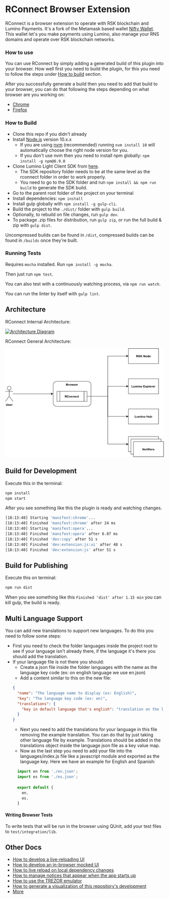# RConnect Browser Extension

RConnect is a browser extension to operate with RSK blockchain and Lumino Payments. 
It's a fork of the Metamask based wallet [Nifty Wallet](https://github.com/poanetwork/nifty-wallet).
This wallet let's you make payments using Lumino, also manage your RNS domains and operate over RSK blockchain networks.

### How to use
You can use RConnect by simply adding a generated build of this plugin into your
browser. How well first you need to build the plugin, for this you need to follow the 
steps under [How to build]() section.

After you successfully generate a build then you need to add that build to your browser,
you can do that following the steps depending on what browser are you working on:

* [Chrome](docs/add-to-chrome.md)
* [Firefox](docs/add-to-firefox.md)

### How to Build

 - Clone this repo if you didn't already
 - Install [Node.js](https://nodejs.org/en/) version 10.x.x
   - If you are using [nvm](https://github.com/nvm-sh/nvm#installation) (recommended) running `nvm install 10` will automatically choose the right node version for you.
   - If you don't use nvm then you need to install npm globally: ```npm install -g npm@6.9.0```
 - Clone Lumino Light Client SDK from [here](https://github.com/rsksmart/lumino-light-client-sdk.git).
   - The SDK repository folder needs to be at the same level as the rconnect folder in order to work properly.
   - You need to go to the SDK folder and run `npm install && npm run build` to generate the SDK build.
 - Go to the parent root folder of the project on your terminal
 - Install dependencies: ```npm install```
 - Install gulp globally with `npm install -g gulp-cli`.
 - Build the project to the `./dist/` folder with `gulp build`.
 - Optionally, to rebuild on file changes, run `gulp dev`.
 - To package .zip files for distribution, run `gulp zip`, or run the full build & zip with `gulp dist`.

 Uncompressed builds can be found in `/dist`, compressed builds can be found in `/builds` once they're built.

### Running Tests

Requires `mocha` installed. Run `npm install -g mocha`.

Then just run `npm test`.

You can also test with a continuously watching process, via `npm run watch`.

You can run the linter by itself with `gulp lint`.

## Architecture
RConnect Internal Architecture:

[![Architecture Diagram](./docs/architecture.png)][1]

RConnect General Architecture:

![General Diagram](./docs/general-rconnect-architecture.png)


## Build for Development

Execute this in the terminal:
```bash
npm install
npm start
```
After you see something like this the plugin is ready and watching changes.
```bash
[18:13:40] Starting 'manifest:chrome'...
[18:13:40] Finished 'manifest:chrome' after 24 ms
[18:13:40] Starting 'manifest:opera'...
[18:13:40] Finished 'manifest:opera' after 6.87 ms
[18:13:40] Finished 'dev:copy' after 51 s
[18:13:40] Finished 'dev:extension:js:ui' after 48 s
[18:13:40] Finished 'dev:extension:js' after 51 s
```

## Build for Publishing

Execute this on terminal:
```bash
npm run dist
```
When you see something like this `Finished 'dist' after 1.15 min` you can kill gulp, the build is ready.

## Multi Language Support
You can add new translations to support new languages. To do this you need to follow some
steps:

- First you need to check the folder languages inside the project root to see if your 
language isn't already there, if the language it's there you should add the translation.
- If your language file is not there you should:
    - Create a json file inside the folder languages with the name as the language 
    key code (ex: on english language we use en.json)
    - Add a content similar to this on the new file:
    ```json
    {
      "name": "The language name to display (ex: English)",
      "key": "The language key code (ex: en)",
      "translations": {
        "key in default language that's english": "translation on the language that we want"
      }
    }
    ```
    - Next you need to add the translations for your language in this file removing the example translation. 
    You can do that by just taking other language file by example. Translations should be 
    added in the translations object inside the language json file as a key value map.
    - Now as the last step you need to add your file into the languages/index.js file like a
    javascript module and exported as the language key. Here we have an example for English and Spanish:
    ```javascript
      import en from './en.json';
      import es from './es.json';
      
      export default {
        en,
        es,
      }
    ```
    
#### Writing Browser Tests

To write tests that will be run in the browser using QUnit, add your test files to `test/integration/lib`.

## Other Docs

- [How to develop a live-reloading UI](./docs/ui-dev-mode.md)
- [How to develop an in-browser mocked UI](./docs/ui-mock-mode.md)
- [How to live reload on local dependency changes](./docs/developing-on-deps.md)
- [How to manage notices that appear when the app starts up](./docs/notices.md)
- [How to use the TREZOR emulator](./docs/trezor-emulator.md)
- [How to generate a visualization of this repository's development](./docs/development-visualization.md)
- [More](docs)

[1]: http://www.nomnoml.com/#view/%5B%3Cactor%3Euser%5D%0A%0A%5Bmetamask-ui%7C%0A%20%20%20%5Btools%7C%0A%20%20%20%20%20react%0A%20%20%20%20%20redux%0A%20%20%20%20%20thunk%0A%20%20%20%20%20ethUtils%0A%20%20%20%20%20jazzicon%0A%20%20%20%5D%0A%20%20%20%5Bcomponents%7C%0A%20%20%20%20%20app%0A%20%20%20%20%20account-detail%0A%20%20%20%20%20accounts%0A%20%20%20%20%20locked-screen%0A%20%20%20%20%20restore-vault%0A%20%20%20%20%20identicon%0A%20%20%20%20%20config%0A%20%20%20%20%20info%0A%20%20%20%5D%0A%20%20%20%5Breducers%7C%0A%20%20%20%20%20app%0A%20%20%20%20%20metamask%0A%20%20%20%20%20identities%0A%20%20%20%5D%0A%20%20%20%5Bactions%7C%0A%20%20%20%20%20%5BaccountManager%5D%0A%20%20%20%5D%0A%20%20%20%5Bcomponents%5D%3A-%3E%5Bactions%5D%0A%20%20%20%5Bactions%5D%3A-%3E%5Breducers%5D%0A%20%20%20%5Breducers%5D%3A-%3E%5Bcomponents%5D%0A%5D%0A%0A%5Bweb%20dapp%7C%0A%20%20%5Bui%20code%5D%0A%20%20%5Bweb3%5D%0A%20%20%5Bmetamask-inpage%5D%0A%20%20%0A%20%20%5B%3Cactor%3Eui%20developer%5D%0A%20%20%5Bui%20developer%5D-%3E%5Bui%20code%5D%0A%20%20%5Bui%20code%5D%3C-%3E%5Bweb3%5D%0A%20%20%5Bweb3%5D%3C-%3E%5Bmetamask-inpage%5D%0A%5D%0A%0A%5Bmetamask-background%7C%0A%20%20%5Bprovider-engine%5D%0A%20%20%5Bhooked%20wallet%20subprovider%5D%0A%20%20%5Bid%20store%5D%0A%20%20%0A%20%20%5Bprovider-engine%5D%3C-%3E%5Bhooked%20wallet%20subprovider%5D%0A%20%20%5Bhooked%20wallet%20subprovider%5D%3C-%3E%5Bid%20store%5D%0A%20%20%5Bconfig%20manager%7C%0A%20%20%20%20%5Brpc%20configuration%5D%0A%20%20%20%20%5Bencrypted%20keys%5D%0A%20%20%20%20%5Bwallet%20nicknames%5D%0A%20%20%5D%0A%20%20%0A%20%20%5Bprovider-engine%5D%3C-%5Bconfig%20manager%5D%0A%20%20%5Bid%20store%5D%3C-%3E%5Bconfig%20manager%5D%0A%5D%0A%0A%5Buser%5D%3C-%3E%5Bmetamask-ui%5D%0A%0A%5Buser%5D%3C%3A--%3A%3E%5Bweb%20dapp%5D%0A%0A%5Bmetamask-contentscript%7C%0A%20%20%5Bplugin%20restart%20detector%5D%0A%20%20%5Brpc%20passthrough%5D%0A%5D%0A%0A%5Brpc%20%7C%0A%20%20%5Bethereum%20blockchain%20%7C%0A%20%20%20%20%5Bcontracts%5D%0A%20%20%20%20%5Baccounts%5D%0A%20%20%5D%0A%5D%0A%0A%5Bweb%20dapp%5D%3C%3A--%3A%3E%5Bmetamask-contentscript%5D%0A%5Bmetamask-contentscript%5D%3C-%3E%5Bmetamask-background%5D%0A%5Bmetamask-background%5D%3C-%3E%5Bmetamask-ui%5D%0A%5Bmetamask-background%5D%3C-%3E%5Brpc%5D%0A
